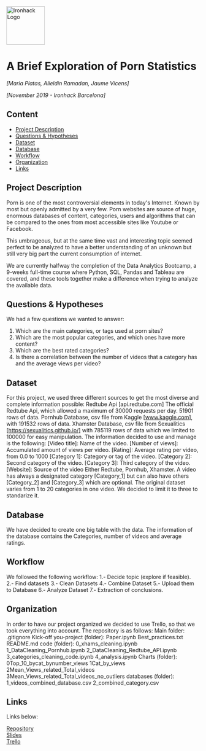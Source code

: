 <img src="https://bit.ly/2VnXWr2" alt="Ironhack Logo" width="100"/>

# A Brief Exploration of Porn Statistics
*[Maria Platas, Alieldin Ramadan, Jaume Vicens]*

*[November 2019 - Ironhack Barcelona]*

## Content
- [Project Description](#project-description)
- [Questions & Hypotheses](#questions-hypotheses)
- [Dataset](#dataset)
- [Database](#database)
- [Workflow](#workflow)
- [Organization](#organization)
- [Links](#links)

## Project Description
Porn is one of the most controversial elements in today's Internet. Known by most but openly admitted by a very few. Porn websites are source of huge, enormous databases of content, categories, users and algorithms that can be compared to the ones from most accessible sites like Youtube or Facebook. 

This umbrageous, but at the same time vast and interesting topic seemed perfect to be analyzed to have a better understanding of an unknown but still very big part the current consumption of internet.

We are currently halfway the completion of the Data Analytics Bootcamp, a 9-weeks full-time course where Python, SQL, Pandas and Tableau are covered, and these tools together make a difference when trying to analyze the available data.

## Questions & Hypotheses
We had a few questions we wanted to answer:
1. Which are the main categories, or tags used at porn sites?
2. Which are the most popular categories, and which ones have more content?
3. Which are the best rated categories?
4. Is there a correlation between the number of videos that a category has and the average views per video?

## Dataset
For this project, we used three different sources to get the most diverse and complete information possible:
Redtube Api [api.redtube.com] The official Redtube Api, which allowed a maximum of 30000 requests per day. 51901 rows of data.
Pornhub Database, csv file from Kaggle [www.kaggle.com], with 191532 rows of data.
Xhamster Database, csv file from Sexualitics [https://sexualitics.github.io/] with 785119 rows of data which we limited to 100000 for easy manipulation.
The information decided to use and manage is the following: [Video title]: Name of the video. [Number of views]: Accumulated amount of views per video. [Rating]: Average rating per video, from 0.0 to 1000 [Category 1]: Category or tag of the video. [Category 2]: Second category of the video. [Category 3]: Third category of the video. [Website]: Source of the video Either Redtube, Pornhub, Xhamster. A video has always a designated category [Category_1] but can also have others [Category_2] and [Category_3] which are optional. The original dataset varies from 1 to 20 categories in one video. We decided to limit it to three to standarize it.

## Database
We have decided to create one big table with the data. The information of the database contains the Categories, number of videos and average ratings.

## Workflow
We followed the following workflow:
1.- Decide topic (explore if feasible).
2.- Find datasets
3.- Clean Datasets
4.- Combine Dataset
5.- Upload them to Database
6.- Analyze Dataset
7.- Extraction of conclusions.

## Organization
In order to have our project organized we decided to use Trello, so that we took everything into account.
The repository is as follows:
     Main folder:
        .gitignore
        Kick-off
        you-project (folder):
            Paper.ipynb
            Best_practices.txt
            README.md
            code (folder):
                0_xhams_cleaning.ipynb
                1_DataCleaning_Pornhub.ipynb
                2_DataCleaning_Redtube_API.ipynb
                3_categories_cleaning_code.ipynb
                4_analysis.ipynb
            Charts (folder):
                0Top_10_bycat_bynumber_views
                1Cat_by_views
                2Mean_Views_related_Total_videos
                3Mean_Views_related_Total_videos_no_outliers
            databases (folder):
                    1_videos_combined_database.csv
                    2_combined_category.csv
                    
## Links
Links below:

[Repository](https://github.com/jaumevr15/Project-Week-3-Data-Thieves)  
[Slides](https://docs.google.com/presentation/d/1sF4Ao7nEZW3Pv4eE4LkACFA7GhjfwAfKBvuTK1jauVs/edit?usp=sharing)  
[Trello](https://trello.com/b/lh2KPMD9/project-3)  
